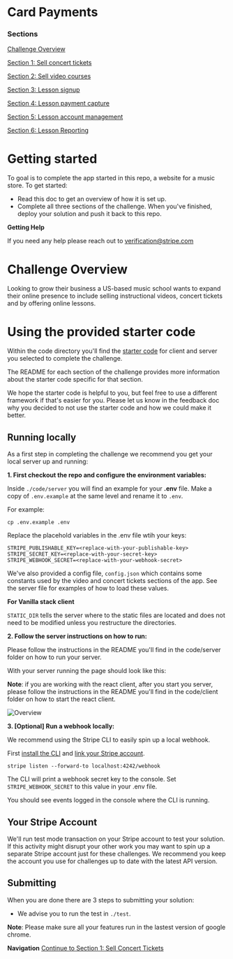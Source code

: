 # Card Payments

### Sections
[Challenge Overview](/README.md)

[Section 1: Sell concert tickets](/README-pt1-concerttickets.md)

[Section 2: Sell video courses](README-pt2-videopurchase.md)

[Section 3: Lesson signup](README-pt3-lessonsignup.md)

[Section 4: Lesson payment capture](README-pt4-paymentcapture.md)

[Section 5: Lesson account management](README-pt5-accountmanagement.md)

[Section 6: Lesson Reporting](README-pt6-reporting.md)

# Getting started
To goal is to complete the app started in this repo, a website for a music store.  To get started: 

* Read this doc to get an overview of how it is set up. 
* Complete all three sections of the challenge. When you've finished, deploy your solution and push it back to this repo.


**Getting Help**

If you need any help please reach out to verification@stripe.com 

# Challenge Overview

Looking to grow their business a US-based music school wants to expand their online presence to include selling instructional videos, concert tickets and by offering online lessons. 

# Using the provided starter code

Within the code directory you'll find the [starter code](code/) for client and server you selected to complete the challenge.

The README for each section of the challenge provides more information about the starter code specific for that section. 

We hope the starter code is helpful to you, but feel free to use a different framework if that's easier for you.  Please let us know in the feedback doc why you decided to not use the starter code and how we could make it better.

## Running locally

As a first step in completing the challenge we recommend you get your local server up and running:

**1. First checkout the repo and configure the environment variables:**

Inside `./code/server` you will find an example for your **.env** file. Make a copy of `.env.example` at the same level and rename it to `.env`.

For example:

```
cp .env.example .env
```

Replace the placehold variables in the .env file wtih your keys: 

```
STRIPE_PUBLISHABLE_KEY=<replace-with-your-publishable-key>
STRIPE_SECRET_KEY=<replace-with-your-secret-key>
STRIPE_WEBHOOK_SECRET=<replace-with-your-webhook-secret>
```

We've also provided a config file, `config.json` which contains some constants used by the video and concert tickets sections of the app.  See the server file for examples of how to load these values. 

**For Vanilla stack client**

`STATIC_DIR` tells the server where to the static files are located and does not need to be modified unless you restructure the directories.

**2. Follow the server instructions on how to run:**

Please follow the instructions in the README you'll find in the code/server folder on how to run your server.

With your server running the page should look like this:

**Note**: if you are working with the react client, after you start you server, please follow  the instructions in the README you'll find in the code/client folder on how to start the react client.

![Overview](screenshots/MusicShopOverview.gif)

**3. [Optional] Run a webhook locally:**

We recommend using the Stripe CLI to easily spin up a local webhook.

First [install the CLI](https://stripe.com/docs/stripe-cli) and [link your Stripe account](https://stripe.com/docs/stripe-cli#link-account).

```
stripe listen --forward-to localhost:4242/webhook
```

The CLI will print a webhook secret key to the console. Set `STRIPE_WEBHOOK_SECRET` to this value in your .env file.

You should see events logged in the console where the CLI is running.


## Your Stripe Account

We'll run test mode transaction on your Stripe account to test your solution. If this activity might disrupt your other work you may want to spin up a separate Stripe account just for these challenges.  We recommend you keep the account you use for challenges up to date with the latest API version. 


## Submitting

When you are done there are 3 steps to submitting your solution:

* We advise you to run the test in `./test`.

**Note**: Please make sure all your features run in the lastest version of google chrome.

**Navigation**
[Continue to Section 1: Sell Concert Tickets](/README-pt1-concerttickets.md)


